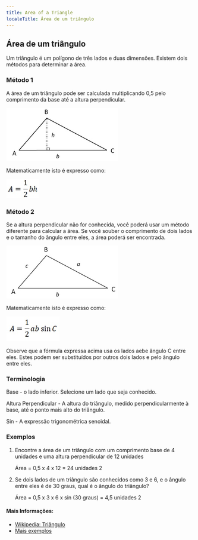 ```yaml
---
title: Area of a Triangle
localeTitle: Área de um triângulo
---
```

## Área de um triângulo

Um triângulo é um polígono de três lados e duas dimensões. Existem dois métodos para determinar a área.

### Método 1

A área de um triângulo pode ser calculada multiplicando 0,5 pelo comprimento da base até a altura perpendicular.

![Triângulo-1](https://github.com/uuykay/misc/blob/master/area-triangle-image-2.jpg)

Matematicamente isto é expresso como:

![Fórmula 1](https://github.com/uuykay/misc/blob/master/triangle-equation-area-1.jpg)

### Método 2

Se a altura perpendicular não for conhecida, você poderá usar um método diferente para calcular a área. Se você souber o comprimento de dois lados e o tamanho do ângulo entre eles, a área poderá ser encontrada.

![Triângulo-2](https://github.com/uuykay/misc/blob/master/area-triangle-image-3.jpg)

Matematicamente isto é expresso como:

![Fórmula 2](https://github.com/uuykay/misc/blob/master/triangle-equation-area-2.jpg)

Observe que a fórmula expressa acima usa os lados aebe ângulo C entre eles. Estes podem ser substituídos por outros dois lados e pelo ângulo entre eles.

### Terminologia

Base - o lado inferior. Selecione um lado que seja conhecido.

Altura Perpendicular - A altura do triângulo, medido perpendicularmente à base, até o ponto mais alto do triângulo.

Sin - A expressão trigonométrica senoidal.

### Exemplos

1.  Encontre a área de um triângulo com um comprimento base de 4 unidades e uma altura perpendicular de 12 unidades
    
    Área = 0,5 x 4 x 12 = 24 unidades 2
    
2.  Se dois lados de um triângulo são conhecidos como 3 e 6, e o ângulo entre eles é de 30 graus, qual é o ângulo do triângulo?
    
    Área = 0,5 x 3 x 6 x sin (30 graus) = 4,5 unidades 2
    

#### Mais Informações:

*   [Wikipedia: Triângulo](https://en.wikipedia.org/wiki/Triangle)
*   [Mais exemplos](https://mathbits.com/MathBits/TISection/Trig/AreaTrigTri.htm)